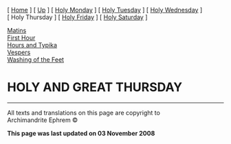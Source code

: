\[ [Home](index.md) \] \[ [Up](holyweek.md) \]
\[ [Holy Monday](holyMon.md) \] \[ [Holy Tuesday](holyTues.md) \]
\[ [Holy Wednesday](holyWed.md) \] \[ Holy Thursday \]
\[ [Holy Friday](holyFri.md) \] \[ [Holy Saturday](holy.md) \]

[Matins](HWThu-M.md)  
[First Hour](HWThu01.md)  
[Hours and Typika](HWThu-Hrs.md)  
[Vespers](HWThu-Ves.md)  
[Washing of the Feet](washing_of_the_feet.md)

# HOLY AND GREAT THURSDAY

-----

All texts and translations on this page are copyright to  
Archimandrite Ephrem ©

**This page was last updated on 03 November 2008**

